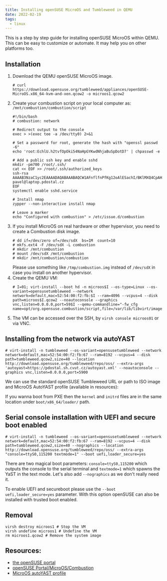 ```yaml
---
title: Installing openSUSE MicroOS and Tumbleweed in QEMU
date: 2022-02-19
tags:
  - linux
---
```


This is a step by step guide for installing openSUSE MicroOS within QEMU.
This can be easy to customize or automate. It may help you on other platforms too.

<!--more-->

## Installation
 1) Download the QEMU openSUSE MicroOS image.
    ```
    # curl https://download.opensuse.org/tumbleweed/appliances/openSUSE-MicroOS.x86_64-kvm-and-xen.qcow2 -o microos1.qcow2
    ```
 2) Create your combustion script on your local computer as: `/mnt/combustion/combustion/script` 
    ```
    #!/bin/bash
    # combustion: network

    # Redirect output to the console
    exec > >(exec tee -a /dev/tty0) 2>&1

    # Set a password for root, generate the hash with "openssl passwd -6"
    echo 'root:EchlU.h2tvfOpOki54NaHpGYKwdNhjaBuSpDotD7' | chpasswd -e

    # Add a public ssh key and enable sshd
    mkdir -pm700 /root/.ssh/
    cat << EOF >> /root/.ssh/authorized_keys
    ssh-rsa AAAAB3NzaC1yc2EAAAADAQABAAABAQCW1AFnflfnPfKg12oAlESachI/BKlMXQ4CpAHBqrVBqlyb4bbma9fNNAlomD+qzKkorxRGIkxK/6WwIwTZpaiz84H+FlpIrPJeiz1jDeSqW+apP/trh95CvwKgCocXZQeA8O0lRy1RtPZYwKNONR427urIYTavrFcxpqeEYD/C2A+v4QdGlSJQHXsMbgZ2egFJlG7n/b0o4tJAH4YmiiKIECq7S03SHWzd8d5ZKzSxwGq35C/HBLBcgvi47jSQZC9H4eyuFY8xSb+fvi4jPXaZlbDlDaJJ9GrwgWbjyJIiwyMAhrxlaG31DmcJoMecxZ0f/ZXIDCSzSG02N93SsBH7 pavel@laptop.pdostal.cz
    EOF
    systemctl enable sshd.service

    # Install nmap
    zypper --non-interactive install nmap

    # Leave a marker
    echo "Configured with combustion" > /etc/issue.d/combustion
    ```
 3) If you install MicroOS on real hardware or other hypervisor, you need to create a Combustion disk image.
    ```
    # dd if=/dev/zero of=/dev/sdX  bs=1M  count=10
    # mkfs.ext4 -F /dev/sdX -L combustion
    # mkdir /mnt/combustion
    # mount /dev/sdX /mnt/combustion
    # mkdir /mnt/combustion/combustion
    ```
    Please use something like `/tmp/combustion.img` instead of `/dev/sdX` in case you install on another hypervisor.
 4) Create the QEMU VM:
    ```
    # I=01; virt-install --boot hd -n microos$I --os-type=Linux --os-variant=opensusetumbleweed --network network=default,mac=52:54:00:f2:fb:$I --ram=4096 --vcpus=4 --disk path=microos$I.qcow2 --noautoconsole --graphics vnc,listen=0.0.0.0,port=59$I --qemu-commandline="-fw_cfg name=opt/org.opensuse.combustion/script,file=/var/lib/libvirt/images/combustion"
    ```
 5) The VM can be accessed over the SSH, by `virsh console microos01` or via VNC.

## Installing from the network via autoYAST
```
# virt-install -n tumbleweed --os-variant=opensusetumbleweed --network network=default,mac=52:54:00:f2:fb:67 --ram=8192 --vcpus=4 --disk path=tumbleweed.qcow2,size=40 --location http://download.opensuse.org/tumbleweed/repo/oss/ --extra-args 'autoyast=https://pdostal.sh.cvut.cz/autoyast.xml' --noautoconsole --graphics vnc,listen=0.0.0.0,port=5900
```
We can use the standard openSUSE Tumbleweed URL or path to ISO image and MicroOS AutoYAST profile (available in resources):

If you wanna boot from PXE then the `kernel` and `initrd` files are in the same location under `boot/x86_64/loader/` path.

## Serial console installation with UEFI and secure boot enabled
```
# virt-install -n tumbleweed --os-variant=opensusetumbleweed --network network=default,mac=52:54:00:f2:fb:67 --ram=8192 --vcpus=4 --disk path=tumbleweed.qcow2,size=40 --nographics --location http://download.opensuse.org/tumbleweed/repo/oss/ --extra-args "console=ttyS0,115200 textmode=1" --boot uefi,loader_secure=yes
```

There are two magical boot parameters: `console=ttyS0,115200` which outputs the console to the serial terminal and `textmode=1` which spawns the YaST in the text mode. Let's also add `--nographics` as we don't really need it.

To enable UEFI and secureboot please use the `--boot uefi,loader_secure=yes` parameter. With this option openSUSE can also be installed with trusted boot enabled.

## Removal
```
virsh destroy microos1 # Stop the VM
virsh undefine microos1 # Undefine the VM
rm microos1.qcow2 # Remove the system image
```

## Resources:
 * [the openSUSE portal](https://en.opensuse.org/Portal:MicroOS/Downloads)
 * [openSUSE Portal/MicroOS/Combustion](https://en.opensuse.org/Portal:MicroOS/Combustion)
 * [MicroOS autoYAST profile](/microos-autoyast.xml)

